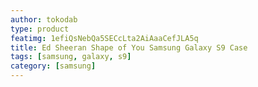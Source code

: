 ```yaml
---
author: tokodab
type: product
featimg: 1efiQsNebQa5SECcLta2AiAaaCefJLA5q
title: Ed Sheeran Shape of You Samsung Galaxy S9 Case
tags: [samsung, galaxy, s9]
category: [samsung]
---
```

